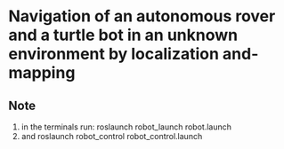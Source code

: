 # Navigation of an autonomous rover and a turtle bot in an unknown environment by localization and-mapping
## Note
1. in the terminals run: roslaunch robot_launch robot.launch
2. and roslaunch robot_control robot_control.launch
